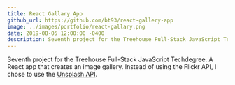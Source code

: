 ```yaml
---
title: React Gallary App
github_url: https://github.com/bt93/react-gallery-app
image: ../images/portfolio/react-gallary.png
date: 2019-08-05 12:00:00 -0400
description: Seventh project for the Treehouse Full-Stack JavaScript Techdegree
---
```

Seventh project for the Treehouse Full-Stack JavaScript Techdegree. A React app that creates an image gallery. Instead of using the Flickr API, I chose to use the [Unsplash API](https://unsplash.com/). 